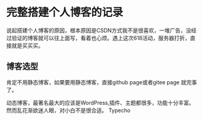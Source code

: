 # 完整搭建个人博客的记录
说起搭建个人博客的原因，根本原因是CSDN方式我不是很喜欢，一堆广告，没经过验证的博客就可以往上面写，看着也心烦。遇上这次618活动，服务器打折，直接就是买买买。

## 博客选型
肯定不用静态博客，如果要用静态博客，直接github page或者gitee page 就完事了。

动态博客，最著名最大的应该是WordPress,插件、主题都很多，功能十分丰富。然而乱花渐欲迷人眼，对小白不是很合适。
Typecho 